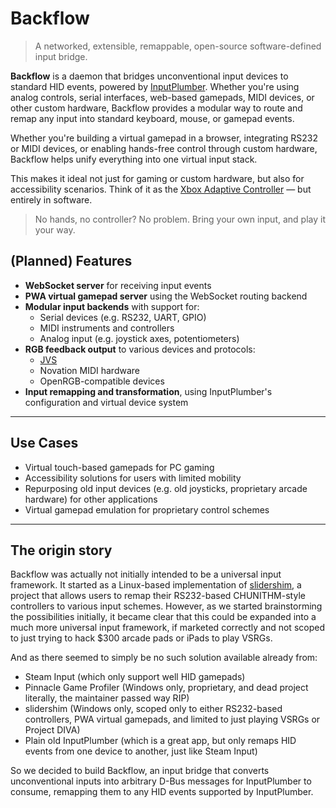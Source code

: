 # Backflow

> A networked, extensible, remappable, open-source software-defined input bridge.

**Backflow** is a daemon that bridges unconventional input devices to standard HID events, powered by [InputPlumber](https://github.com/ShadowBlip/InputPlumber). Whether you're using analog controls, serial interfaces, web-based gamepads, MIDI devices, or other custom hardware, Backflow provides a modular way to route and remap any input into standard keyboard, mouse, or gamepad events.

Whether you're building a virtual gamepad in a browser, integrating RS232 or MIDI devices, or enabling hands-free control through custom hardware, Backflow helps unify everything into one virtual input stack.

This makes it ideal not just for gaming or custom hardware, but also for accessibility scenarios. Think of it as the [Xbox Adaptive Controller](https://www.xbox.com/en-US/accessories/controllers/xbox-adaptive-controller) — but entirely in software.

> No hands, no controller? No problem.
> Bring your own input, and play it your way.

## (Planned) Features

- **WebSocket server** for receiving input events
- **PWA virtual gamepad server** using the WebSocket routing backend
- **Modular input backends** with support for:
  - Serial devices (e.g. RS232, UART, GPIO)
  - MIDI instruments and controllers
  - Analog input (e.g. joystick axes, potentiometers)
- **RGB feedback output** to various devices and protocols:
  - [JVS](https://en.wikipedia.org/wiki/Japan_Amusement_Machine_and_Marketing_Association#Video)
  - Novation MIDI hardware
  - OpenRGB-compatible devices
- **Input remapping and transformation**, using InputPlumber's configuration and virtual device system

---

## Use Cases

- Virtual touch-based gamepads for PC gaming
- Accessibility solutions for users with limited mobility
- Repurposing old input devices (e.g. old joysticks, proprietary arcade hardware) for other applications
- Virtual gamepad emulation for proprietary control schemes

---

## The origin story

Backflow was actually not initially intended to be a universal input framework.
It started as a Linux-based implementation of [slidershim](https://github.com/4yn/slidershim), a project that allows users to remap their RS232-based CHUNITHM-style controllers to various input schemes.
However, as we started brainstorming the possibilities initially, it became clear that this could be expanded into a much more universal input framework, if marketed correctly and not scoped to just trying to hack $300 arcade pads or iPads to play VSRGs.

And as there seemed to simply be no such solution available already from:

- Steam Input (which only support well HID gamepads)
- Pinnacle Game Profiler (Windows only, proprietary, and dead project literally, the maintainer passed way RIP)
- slidershim (Windows only, scoped only to either RS232-based controllers, PWA virtual gamepads, and limited to just playing VSRGs or Project DIVA)
- Plain old InputPlumber (which is a great app, but only remaps HID events from one device to another, just like Steam Input)

So we decided to build Backflow, an input bridge that converts unconventional inputs into arbitrary D-Bus messages for InputPlumber to consume, remapping them to any HID events supported by InputPlumber.
